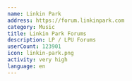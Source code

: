 ```yaml
---
name: Linkin Park
address: https://forum.linkinpark.com
category: Music
title: Linkin Park Forums
description: LP / LPU Forums
userCount: 123901
icon: linkin-park.png
activity: very high
language: en
---
```

